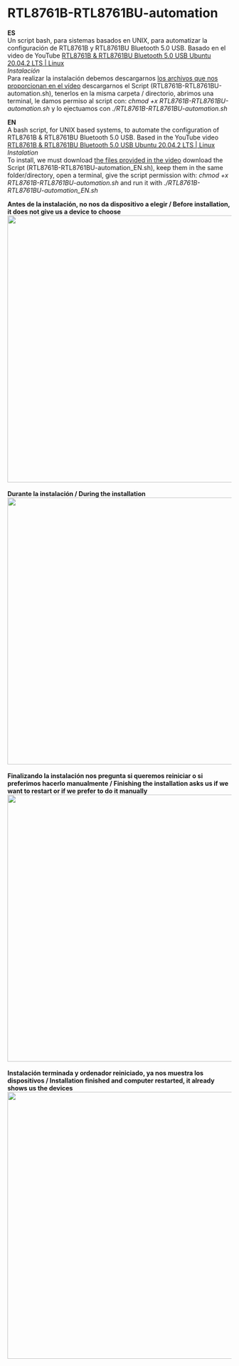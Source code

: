 # RTL8761B-RTL8761BU-automation
<b>ES</b><br>
Un script bash, para sistemas basados en UNIX, para automatizar la configuración de RTL8761B y RTL8761BU Bluetooth 5.0 USB. Basado en el video de YouTube <a href="https://youtu.be/GjwrQ6Nnp_c">RTL8761B & RTL8761BU Bluetooth 5.0 USB Ubuntu 20.04.2 LTS | Linux</a><br>
<i>Instalación</i><br>
Para realizar la instalación debemos descargarnos <a href="https://drive.google.com/file/d/1FkzIOuNAc1HErqbhkmbkwEisviAQP2IC/view">los archivos que nos proporcionan en el vídeo</a> descargarnos el Script (RTL8761B-RTL8761BU-automation.sh), tenerlos en la misma carpeta / directorio, abrimos una terminal, le damos permiso al script con: <i>chmod +x RTL8761B-RTL8761BU-automation.sh</i> y lo ejectuamos con <i>./RTL8761B-RTL8761BU-automation.sh</i>

<b>EN</b> <br>
A bash script, for UNIX based systems, to automate the configuration of RTL8761B &amp; RTL8761BU Bluetooth 5.0 USB. Based in the YouTube video <a href="https://youtu.be/GjwrQ6Nnp_c">RTL8761B & RTL8761BU Bluetooth 5.0 USB Ubuntu 20.04.2 LTS | Linux</a><br>
<i>Instalation</i><br>
To install, we must download <a href="https://drive.google.com/file/d/1FkzIOuNAc1HErqbhkmbkwEisviAQP2IC/view">the files provided in the video</a> download the Script (RTL8761B-RTL8761BU-automation_EN.sh), keep them in the same folder/directory, open a terminal, give the script permission with: <i>chmod +x RTL8761B-RTL8761BU-automation.sh</i> and run it with <i>./RTL8761B-RTL8761BU-automation_EN.sh</i>

<b>Antes de la instalación, no nos da dispositivo a elegir / Before installation, it does not give us a device to choose</b>
<img height="600px" weight="auto" src="https://lh3.googleusercontent.com/u/0/drive-viewer/AFDK6gMl28NzRDLn8H7KlmOE54Db-fhFBGfJmPumywqFmYdkv-ozAsluIzZUNEDXKu1Yyk-iwA8G4QZGOvDfv68myLrP0NMR2g=w1920-h929"><br><br>
<b>Durante la instalación / During the installation</b>
<img height="600px" weight="auto" src="https://lh3.googleusercontent.com/u/0/d/1mZDJUidgJPaKj61w1eQ5EJ0MzxP6Bm7A=w1920-h929-iv1"><br><br>
<b>Finalizando la instalación nos pregunta si queremos reiniciar o si preferimos hacerlo manualmente / Finishing the installation asks us if we want to restart or if we prefer to do it manually</b>
<img height="600px" weight="auto" src="https://lh3.googleusercontent.com/u/0/d/1VOFNML6ZY9EFm76xLEAebOIX4zRyUx0I=w1365-h929-iv1"><br><br>
<b>Instalación terminada y ordenador reiniciado, ya nos muestra los dispositivos / Installation finished and computer restarted, it already shows us the devices</b>
<img height="600px" weight="auto" src="https://lh3.googleusercontent.com/u/0/d/110Rk8s3NhLxwLYbWG_EHpZIQ35wNw_u9=w1365-h929-iv1">
